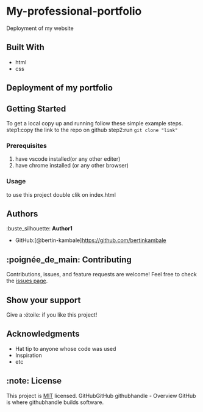 # My-professional-portfolio
Deployment of my website
## Built With
- html
- css
## Deployment of my portfolio
## Getting Started
To get a local copy up and running follow these simple example steps.
step1:copy the link to the repo on github
step2:run `git clone "link"`
### Prerequisites
1. have vscode installed(or any other editer)
2. have chrome installed (or any other browser)
### Usage
to use this project double clik on index.html
## Authors
:buste_silhouette: **Author1**
- GitHub:[@bertin-kambale]https://github.com/bertinkambale

## :poignée_de_main: Contributing
Contributions, issues, and feature requests are welcome!
Feel free to check the [issues page](../../issues/).
## Show your support
Give a :étoile:️ if you like this project!
## Acknowledgments
- Hat tip to anyone whose code was used
- Inspiration
- etc
## :note: License
This project is [MIT](./MIT.md) licensed.
GitHubGitHub
githubhandle - Overview
GitHub is where githubhandle builds software.